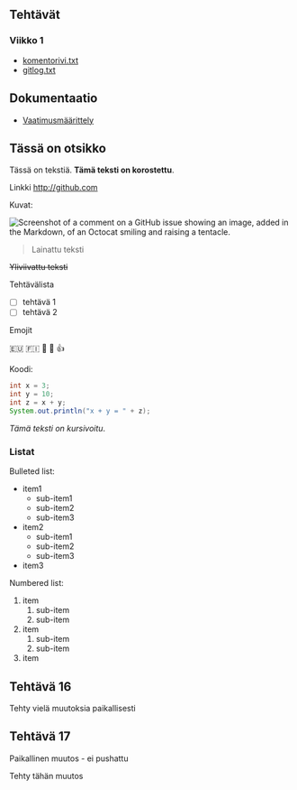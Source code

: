 ## Tehtävät
### Viikko 1
- [komentorivi.txt](https://github.com/maggaou/ot-harjoitustyo/blob/main/laskarit/viikko1/komentorivi.txt)
- [gitlog.txt](https://github.com/maggaou/ot-harjoitustyo/blob/main/laskarit/viikko1/gitlog.txt)

## Dokumentaatio
- [Vaatimusmäärittely](https://github.com/maggaou/ot-harjoitustyo/blob/main/dokumentaatio/vaatimusmaarittely.md)


## Tässä on otsikko

Tässä on tekstiä. **Tämä teksti on korostettu**.

Linkki <http://github.com>

Kuvat:

![Screenshot of a comment on a GitHub issue showing an image, added in the Markdown, of an Octocat smiling and raising a tentacle.](https://myoctocat.com/assets/images/base-octocat.svg)

> Lainattu teksti

~~Yliviivattu teksti~~

Tehtävälista
- [ ] tehtävä 1
- [ ] tehtävä 2

Emojit

:eu: :finland: :shark: :scorpion: :+1:

Koodi:
```java
int x = 3;
int y = 10;
int z = x + y;
System.out.println("x + y = " + z);
```

_Tämä teksti on kursivoitu_.

### Listat

Bulleted list:
- item1
  - sub-item1
  - sub-item2
  - sub-item3
- item2
  - sub-item1
  - sub-item2
  - sub-item3
- item3

Numbered list:
1. item
   1. sub-item
   1. sub-item
1. item
   1. sub-item
   1. sub-item
1. item

## Tehtävä 16

Tehty vielä muutoksia paikallisesti

## Tehtävä 17

Paikallinen muutos - ei pushattu

Tehty tähän muutos

